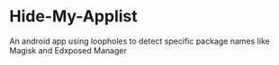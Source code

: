 # Hide-My-Applist
An android app using loopholes to detect specific package names like Magisk and Edxposed Manager
